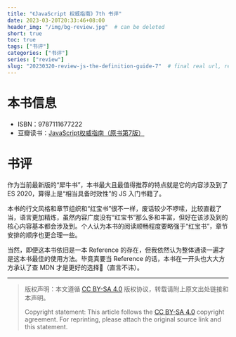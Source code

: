 ```yaml
---
title: "《JavaScript 权威指南》7th 书评"
date: 2023-03-20T20:33:46+08:00
header_img: "/img/bg-review.jpg"  # can be deleted
short: true
toc: true
tags: ["书评"]
categories: ["书评"]
series: ["review"]
slug: "20230320-review-js-the-definition-guide-7"  # final real url, recommend: start by date, follow lower case words with hyphen splitter. E.g., `20230316-text-title`
---
```


# 本书信息

* ISBN：9787111677222
* 豆瓣读书：[JavaScript权威指南（原书第7版）](https://book.douban.com/subject/35396470/)

# 书评

作为当前最新版的“犀牛书”，本书最大且最值得推荐的特点就是它的内容涉及到了 ES 2020，算得上是“相当具备时效性”的 JS 入门书籍了。

本书的行文风格和章节组织和“红宝书”很不一样，废话较少不啰嗦，比较直截了当，语言更加精炼，虽然内容广度没有“红宝书”那么多和丰富，但好在该涉及到的核心内容基本都会涉及到。个人认为本书的阅读顺畅程度要略强于“红宝书”，章节安排的顺序也更合理一些。

当然，即便这本书依旧是一本 Reference 的存在，但我依然认为整体通读一遍才是这本书最佳的使用方法。毕竟真要当 Reference 的话，本书在一开头也大大方方承认了查 MDN 才是更好的选择🤣（直言不讳）。

---

> 版权声明：本文遵循 [CC BY-SA 4.0](https://creativecommons.org/licenses/by-sa/4.0/deed.zh) 版权协议，转载请附上原文出处链接和本声明。
>
> Copyright statement: This article follows the [CC BY-SA 4.0](https://creativecommons.org/licenses/by-sa/4.0/deed.en) copyright agreement. For reprinting, please attach the original source link and this statement.
